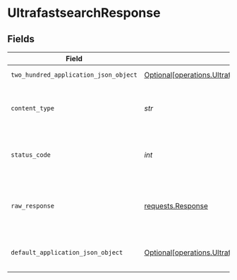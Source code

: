 # UltrafastsearchResponse


## Fields

| Field                                                                                                                      | Type                                                                                                                       | Required                                                                                                                   | Description                                                                                                                |
| -------------------------------------------------------------------------------------------------------------------------- | -------------------------------------------------------------------------------------------------------------------------- | -------------------------------------------------------------------------------------------------------------------------- | -------------------------------------------------------------------------------------------------------------------------- |
| `two_hundred_application_json_object`                                                                                      | [Optional[operations.UltrafastsearchResponseBody]](../../models/operations/ultrafastsearchresponsebody.md)                 | :heavy_minus_sign:                                                                                                         | Successful operation                                                                                                       |
| `content_type`                                                                                                             | *str*                                                                                                                      | :heavy_check_mark:                                                                                                         | HTTP response content type for this operation                                                                              |
| `status_code`                                                                                                              | *int*                                                                                                                      | :heavy_check_mark:                                                                                                         | HTTP response status code for this operation                                                                               |
| `raw_response`                                                                                                             | [requests.Response](https://requests.readthedocs.io/en/latest/api/#requests.Response)                                      | :heavy_check_mark:                                                                                                         | Raw HTTP response; suitable for custom response parsing                                                                    |
| `default_application_json_object`                                                                                          | [Optional[operations.UltrafastsearchResponseResponseBody]](../../models/operations/ultrafastsearchresponseresponsebody.md) | :heavy_minus_sign:                                                                                                         | Error fetching search results                                                                                              |